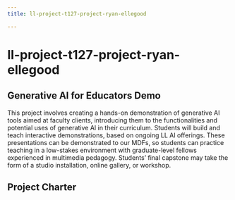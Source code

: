 ```yaml
---
title: ll-project-t127-project-ryan-ellegood

---
```


# ll-project-t127-project-ryan-ellegood


## Generative AI for Educators Demo
This project involves creating a hands-on demonstration of generative AI tools aimed at faculty clients, introducing them to the functionalities and potential uses of generative AI in their curriculum. Students will build and teach interactive demonstrations, based on ongoing LL AI offerings. These presentations can be demonstrated to our MDFs, so students can practice teaching in a low-stakes environment with graduate-level fellows experienced in multimedia pedagogy. Students’ final capstone may take the form of a studio installation, online gallery, or workshop.

## Project Charter
